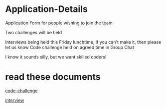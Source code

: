 # Application-Details
Application Form for people wishing to join the team


Two challenges will be held 

Interviews being held this Friday lunchtime, if you can\'t make it, then please let us know
Code challenge held on agreed time in Group Chat

I know it sounds silly, but we want skilled coders!

# read these documents

[code-challenge](http://github.com/GoneRogueProductions/Application-Details/blob/main/Markdown%20Files%20(READ%20ME!!)/code-challenge.md "code-challenge")


[interview](http://github.com/GoneRogueProductions/Application-Details/blob/main/Markdown%20Files%20(READ%20ME!!)/interview.md "interview")
